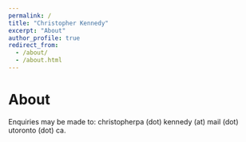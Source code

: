 ```yaml
---
permalink: /
title: "Christopher Kennedy"
excerpt: "About"
author_profile: true
redirect_from: 
  - /about/
  - /about.html
---
```


About
======
Enquiries may be made to: christopherpa (dot) kennedy (at) mail (dot) utoronto (dot) ca.
